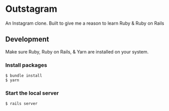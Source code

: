 # Outstagram

An Instagram clone. Built to give me a reason to learn Ruby & Ruby on Rails

## Development
Make sure Ruby, Ruby on Rails, & Yarn are installed on your system.

### Install packages
```
$ bundle install
$ yarn
```

### Start the local server
```
$ rails server
```
